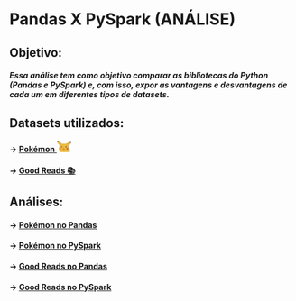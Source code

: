 # Pandas X PySpark (ANÁLISE)

## Objetivo:

##### Essa análise tem como objetivo comparar as bibliotecas do Python (Pandas e PySpark) e, com isso, expor as vantagens e desvantagens de cada um em diferentes tipos de datasets.

## Datasets utilizados:

#### -> [Pokémon <img src = "imagens/pikachu.png" height = 20>](datasets/Pokemon_Data.csv)
#### -> [Good Reads 📚](datasets/good_reads_reviews.csv)

## Análises:

#### -> [Pokémon no Pandas](analises/pandas_pokemon.md)
#### -> [Pokémon no PySpark](analises/pyspark_pokemon.md)
#### -> [Good Reads no Pandas](analises/pandas_good_reads.md)
#### -> [Good Reads no PySpark](analises/pyspark_good_reads.md)